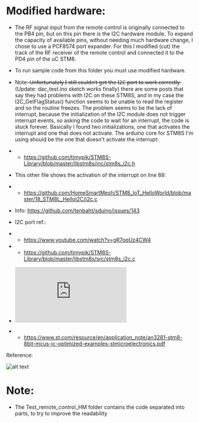 # Modified hardware:
- The RF signal input from the remote control is originally connected to the PB4 pin, but on this pin there is the I2C hardware module.
To expand the capacity of available pins, without needing much hardware change, I chose to use a PCF8574 port expander.
For this I modified (cut) the track of the RF receiver of the remote control and connected it to the PD4 pin of the uC STM8.

- To run sample code from this folder you must use modified hardware.

- Note:  ̶U̶n̶f̶o̶r̶t̶u̶n̶a̶t̶e̶l̶y̶ ̶I̶ ̶s̶t̶i̶l̶l̶ ̶c̶o̶u̶l̶d̶n̶'̶t̶ ̶g̶e̶t̶ ̶t̶h̶e̶ ̶I̶2̶C̶ ̶p̶o̶r̶t̶ ̶t̶o̶ ̶w̶o̶r̶k̶ ̶c̶o̶r̶r̶e̶c̶t̶l̶y̶  (Update: dac_test.ino sketch works finally) there are some posts that say they had problems with I2C on these STM8S, and in my case the I2C_GetFlagStatus() function seems to be unable to read the register and so the routine freezes. The problem seems to be the lack of interrupt, because the initialization of the I2C module does not trigger interrupt events, so asking the code to wait for an interrupt, the code is stuck forever. Basically I found two initializations, one that activates the interrupt and one that does not activate. The arduino core for STM8S I'm using should be the one that doesn't activate the interrupt:
- - https://github.com/timypik/STM8S-Library/blob/master/libstm8s/inc/stm8s_i2c.h
- This other file shows the activation of the interrupt on line 88:
- - https://github.com/HomeSmartMesh/STM8_IoT_HelloWorld/blob/master/18_STM8L_HelloI2C/i2c.c
- Info: https://github.com/tenbaht/sduino/issues/143


- I2C port ref.:
- - https://www.youtube.com/watch?v=gR7oqUz4CW4
- - https://github.com/timypik/STM8S-Library/blob/master/libstm8s/src/stm8s_i2c.c
- ![STM8 optimized I2C examples (AN3281)](https://www.st.com/en/embedded-software/stsw-stm8004.html)
- - https://www.st.com/resource/en/application_note/an3281-stm8-8bit-mcus-ic-optimized-examples-stmicroelectronics.pdf

Reference:

![alt text](https://circuitdigest.com/sites/default/files/inlineimages/u2/Arduino-Pin-Mapping-for-STM8S103F3.png?raw=true)

# Note:
- The Test_remote_control_HM folder contains the code separated into parts, to try to improve the readability
